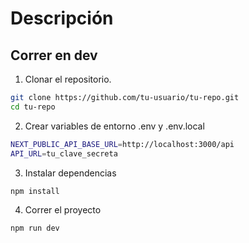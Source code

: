 # Descripción



## Correr en dev


1. Clonar el repositorio.

```bash
git clone https://github.com/tu-usuario/tu-repo.git
cd tu-repo
```
2. Crear variables de entorno .env y .env.local 
```bash
NEXT_PUBLIC_API_BASE_URL=http://localhost:3000/api
API_URL=tu_clave_secreta
```

3. Instalar dependencias 
```bash
npm install
```

4. Correr el proyecto 
```bash
npm run dev
```